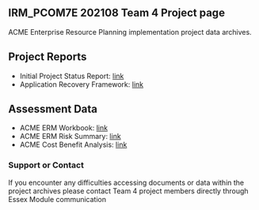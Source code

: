 ## IRM_PCOM7E 202108 Team 4 Project page

ACME Enterprise Resource Planning implementation project data archives. 


## Project Reports

- Initial Project Status Report: [link](https://irmteam4.github.io/ACME_IRM_Project_Status_Report.pdf)
- Application Recovery Framework: [link](https://irmteam4.github.io/IRM_GRP4_ApplicationRecoveryPlan.pdf)


## Assessment Data

- ACME ERM Workbook: [link](https://irmteam4.github.io/Risk_Identification_Tables_with%20Controls_master.xlsx)
- ACME ERM Risk Summary: [link](https://irmteam4.github.io/ACME_ERM_Risk_Summary.xlsx)
- ACME Cost Benefit Analysis: [link](https://irmteam4.github.io//Cost_Benefit_Analysis-scoring-presentation.xlsx)


### Support or Contact
If you encounter any difficulties accessing documents or data within the project archives please contact Team 4 project members directly through Essex Module communication
